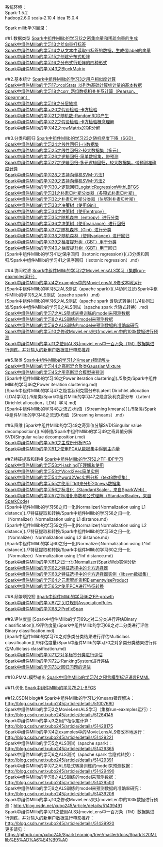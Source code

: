 
系统环境：  
Spark-1.5.2  
hadoop2.6.0
scala-2.10.4
idea 15.0.4

Spark mllib学习目录：

##1.数据类型
[Spark中组件Mllib的学习12之密集向量和稀疏向量的生成](./1数据类型/Spark中组件Mllib的学习12之密集向量和稀疏向量的生成.md)  
[Spark中组件Mllib的学习13之给向量打标签](./1数据类型/Spark中组件Mllib的学习13之给向量打标签.md)  
[Spark中组件Mllib的学习14之从文本中读取带标签的数据，生成带label的向量](./1数据类型/Spark中组件Mllib的学习14之从文本中读取带标签的数据，生成带label的向量.md)  
[Spark中组件Mllib的学习15之创建分布式矩阵](./1数据类型/Spark中组件Mllib的学习15之创建分布式矩阵.md)  
[Spark中组件Mllib的学习16之分布式行矩阵的四种形式](./1数据类型/Spark中组件Mllib的学习16之分布式行矩阵的四种形式.md)  
[Spark中组件Mllib的学习43之BlockMatrix](./1数据类型/Spark中组件Mllib的学习43之BlockMatrix.md)  
	
##2.基本统计
[Spark中组件Mllib的学习3之用户相似度计算](./2基本统计/Spark中组件Mllib的学习3之用户相似度计算.md)  
[Spark中组件Mllib的学习17之colStats_以列为基础计算统计量的基本数据](./2基本统计/Spark中组件Mllib的学习17之colStats_以列为基础计算统计量的基本数据.md)  
[Spark中组件Mllib的学习18之corr_两组数据相关关系计算（Pearson、Spearman）](./2基本统计/Spark中组件Mllib的学习18之corr_两组数据相关关系计算（Pearson、Spearman）.md)  
[Spark中组件Mllib的学习19之分层抽样](./2基本统计/Spark中组件Mllib的学习19之分层抽样.md)  
[Spark中组件Mllib的学习20之假设检验-卡方检验](./2基本统计/Spark中组件Mllib的学习20之假设检验-卡方检验.md)  
[Spark中组件Mllib的学习21之随机数-RandomRDD产生](./2基本统计/Spark中组件Mllib的学习21之随机数-RandomRDD产生.md)  
[Spark中组件Mllib的学习22之假设检验-卡方检验概念理解](./2基本统计/Spark中组件Mllib的学习22之假设检验-卡方检验概念理解.md)  
[Spark中组件Mllib的学习42之rowMatrix的QR分解](./2基本统计/Spark中组件Mllib的学习42之rowMatrix的QR分解.md) 

##3.分类和回归
[Spark中组件Mllib的学习23之随机梯度下降（SGD）](./3分类和回归/Spark中组件Mllib的学习23之随机梯度下降（SGD）.md)  
[Spark中组件Mllib的学习24之线性回归1-小数据集](./3分类和回归/Spark中组件Mllib的学习24之线性回归1-小数据集.md)  
[Spark中组件Mllib的学习25之线性回归2-较大数据集（多元）](./3分类和回归/Spark中组件Mllib的学习25之线性回归2-较大数据集（多元）.md)  
[Spark中组件Mllib的学习26之逻辑回归-简单数据集，带预测](./3分类和回归/Spark中组件Mllib的学习26之逻辑回归-简单数据集，带预测.md)  
[Spark中组件Mllib的学习27之逻辑回归-多元逻辑回归，较大数据集，带预测准确度计算](./3分类和回归/Spark中组件Mllib的学习27之逻辑回归-多元逻辑回归，较大数据集，带预测准确度计算.md)  
[Spark中组件Mllib的学习28之支持向量机SVM-方法1](./3分类和回归/Spark中组件Mllib的学习28之支持向量机SVM-方法1.md)  
[Spark中组件Mllib的学习29之支持向量机SVM-方法2](./3分类和回归/Spark中组件Mllib的学习29之支持向量机SVM-方法2.md)  
[Spark中组件Mllib的学习30之逻辑回归LogisticRegressionWithLBFGS](./3分类和回归/Spark中组件Mllib的学习30之逻辑回归LogisticRegressionWithLBFGS.md)  
[Spark中组件Mllib的学习31之朴素贝叶斯分类器（多项式朴素贝叶斯）](./3分类和回归/Spark中组件Mllib的学习31之朴素贝叶斯分类器（多项式朴素贝叶斯）.md)  
[Spark中组件Mllib的学习32之朴素贝叶斯分类器（伯努利朴素贝叶斯）](./3分类和回归/Spark中组件Mllib的学习32之朴素贝叶斯分类器（伯努利朴素贝叶斯）_.md)  
[Spark中组件Mllib的学习33之决策树（使用Gini）](./3分类和回归/Spark中组件Mllib的学习33之决策树（使用Gini）.md)  
[Spark中组件Mllib的学习34之决策树（使用entropy）](./3分类和回归/Spark中组件Mllib的学习34之决策树（使用entropy）_.md)  
[Spark中组件Mllib的学习35之随机森林（entropy）进行分类](./3分类和回归/Spark中组件Mllib的学习35之随机森林（entropy）进行分类.md)  
[Spark中组件Mllib的学习36之决策树（使用variance）进行回归](./3分类和回归/Spark中组件Mllib的学习36之决策树（使用variance）进行回归.md)  
[Spark中组件Mllib的学习37之随机森林（Gini）进行分类](./3分类和回归/Spark中组件Mllib的学习37之随机森林（Gini）进行分类.md)  
[Spark中组件Mllib的学习38之随机森林（使用variance）进行回归](./3分类和回归/Spark中组件Mllib的学习38之随机森林（使用variance）进行回归.md)  
[Spark中组件Mllib的学习39之梯度提升树（GBT）用于分类](./3分类和回归/Spark中组件Mllib的学习39之梯度提升树（GBT）用于分类_.md)  
[Spark中组件Mllib的学习40之梯度提升树（GBT）用于回归](./3分类和回归/Spark中组件Mllib的学习40之梯度提升树（GBT）用于回归_.md)  
[Spark中组件Mllib的学习41之保序回归（Isotonic regression）](./3分类和回归/Spark中组件Mllib的学习41之保序回归（Isotonic regression）.md)  

##4.协同过滤
[Spark中组件Mllib的学习2之MovieLensALS学习（集群run-eaxmples运行）](./4协同过滤/Spark中组件Mllib的学习2之MovieLensALS学习（集群run-eaxmples运行）.md)  
[Spark中组件Mllib的学习4之examples中的MovieLensALS修改本地运行](./4协同过滤/Spark中组件Mllib的学习4之examples中的MovieLensALS修改本地运行.md)  
[Spark中组件Mllib的学习5之ALS测试（apache spark）](./4协同过滤/Spark中组件Mllib的学习5之ALS测试（apache spark）.md)  
[Spark中组件Mllib的学习6之ALS测试（apache spark 含隐式转换）](./4协同过滤/Spark中组件Mllib的学习6之ALS测试（apache spark 含隐式转换）.md)  
[Spark中组件Mllib的学习7之ALS隐式转换训练的model来预测数据](./4协同过滤/Spark中组件Mllib的学习7之ALS隐式转换训练的model来预测数据.md)  
[Spark中组件Mllib的学习8之ALS训练的model来预测数据](./4协同过滤/Spark中组件Mllib的学习8之ALS训练的model来预测数据.md)  
[Spark中组件Mllib的学习9之ALS训练的model来预测数据的准确率研究](./4协同过滤/Spark中组件Mllib的学习9之ALS训练的model来预测数据的准确率研究.md)  
[Spark中组件Mllib的学习10之修改MovieLens来对movieLen中的100k数据进行预测](./4协同过滤/Spark中组件Mllib的学习10之修改MovieLens来对movieLen中的100k数据进行预测.md)  
[Spark中组件Mllib的学习11之使用ALS对movieLens中一百万条（1M）数据集进行训练，并对输入的新用户数据进行电影推荐](./4协同过滤/Spark中组件Mllib的学习11之使用ALS对movieLens中一百万条（1M）数据集进行训练，并对输入的新用户数据进行电影推荐.md)  

##5.聚类
[Spark中组件Mllib的学习1之Kmeans错误解决](./5聚类/Spark中组件Mllib的学习1之Kmeans错误解决.md)  
[Spark中组件Mllib的学习44之高斯混合聚类GaussianMixture](./5聚类/Spark中组件Mllib的学习44之高斯混合聚类GaussianMixture.md)  
[Spark中组件Mllib的学习45之用高斯混合模型来预测](./5聚类/Spark中组件Mllib的学习45之用高斯混合模型来预测.md)  
[Spark中组件Mllib的学习46之Power iteration clustering](./5聚类/Spark中组件Mllib的学习46之Power iteration clustering.md)  
[Spark中组件Mllib的学习47之隐含狄利克雷分布(Latent Dirichlet allocation (LDA)学习](./5聚类/Spark中组件Mllib的学习47之隐含狄利克雷分布（Latent Dirichlet allocation，LDA）学习.md)  
[Spark中组件Mllib的学习48之流式k均值（Streaming kmeans）](./5聚类/Spark中组件Mllib的学习48之流式k均值（Streaming kmeans）.md)  


##6.降维
[Spark中组件Mllib的学习49之奇异值分解SVD(Singular value decomposition)](./6降维/Spark中组件Mllib的学习49之奇异值分解SVD(Singular value decomposition).md)  
[Spark中组件Mllib的学习50之主成份分析PCA](./6降维/Spark中组件Mllib的学习50之主成份分析PCA.md)  
[Spark中组件Mllib的学习51之使用PCA从数据集中得到主向量](./6降维/Spark中组件Mllib的学习51之使用PCA从数据集中得到主向量.md)  

##7.特征提取和转换
[Spark中组件Mllib的学习52之TF-IDF学习](./7特征提取和转换/Spark中组件Mllib的学习52之TF-IDF学习.md)  
[Spark中组件Mllib的学习53之HashingTF理解和使用](./7特征提取和转换/Spark中组件Mllib的学习53之HashingTF理解和使用.md)  
[Spark中组件Mllib的学习53之Word2Vec简单实例](./7特征提取和转换/Spark中组件Mllib的学习53之Word2Vec简单实例.md)  
[Spark中组件Mllib的学习54之word2Vec实例分析（text8数据集）](./7特征提取和转换/Spark中组件Mllib的学习54之word2Vec实例分析（text8数据集）.md)  
[Spark中组件Mllib的学习55之使用TfIdf来分析20news数据集](./7特征提取和转换/Spark中组件Mllib的学习55之使用TfIdf来分析20news数据集.md)  
[Spark中组件Mllib的学习56之标准化（StandardScaler，来自SparkWeb）](./7特征提取和转换/Spark中组件Mllib的学习56之标准化（StandardScaler，来自SparkWeb）.md)  
[Spark中组件Mllib的学习57之标准化参数和公式理解（StandardScaler，来自SparkCode)](./7特征提取和转换/Spark中组件Mllib的学习57之标准化参数和公式理解（StandardScaler，来自SparkCode）.md)  
[Spark中组件Mllib的学习58之归一化(Normalizer)Normalization using L1 distance](./7特征提取和转换/Spark中组件Mllib的学习58之归一化（Normalizer）Normalization using L1 distance.md)  
[Spark中组件Mllib的学习59之归一化(Normalizer)Normalization using L2 distance](./7特征提取和转换/Spark中组件Mllib的学习59之归一化（Normalizer）Normalization using L2 distance.md)  
[Spark中组件Mllib的学习60之归一化(Normalizer)Normalization using L^Inf distance](./7特征提取和转换/Spark中组件Mllib的学习60之归一化（Normalizer）Normalization using L^Inf distance.md)  
[Spark中组件Mllib的学习61之归一化(Normalizer)SparkWeb实例分析](./7特征提取和转换/Spark中组件Mllib的学习61之归一化（Normalizer）SparkWeb实例分析.md)  
[Spark中组件Mllib的学习62之特征选择中的卡方选择器](./7特征提取和转换/Spark中组件Mllib的学习62之特征选择中的卡方选择器.md)  
[Spark中组件Mllib的学习63之特征选择中的卡方选择器实例（libsvm数据集）](./7特征提取和转换/Spark中组件Mllib的学习63之特征选择中的卡方选择器实例（libsvm数据集）.md)  
[Spark中组件Mllib的学习64之元素智能乘积ElementwiseProduct](./7特征提取和转换/Spark中组件Mllib的学习64之元素智能乘积ElementwiseProduct.md)  
[Spark中组件Mllib的学习65之使用PCA进行特征转换](./7特征提取和转换/Spark中组件Mllib的学习65之使用PCA进行特征转换.md)  

##8.频繁项挖掘
[Spark中组件Mllib的学习66之FP-growth](./8频繁项挖掘/Spark中组件Mllib的学习66之FP-growth.md)  
[Spark中组件Mllib的学习67之关联规则AssociationRules](./8频繁项挖掘/Spark中组件Mllib的学习67之关联规则AssociationRules.md)  
[Spark中组件Mllib的学习68之PrefixSpan](./8频繁项挖掘/Spark中组件Mllib的学习68之PrefixSpan.md)  

##9.评估度量
[Spark中组件Mllib的学习69之对二分类进行评估Binary classification](./9评估度量/Spark中组件Mllib的学习69之对二分类进行评估Binary classification.md)  
[Spark中组件Mllib的学习70之对多类分类结果进行评估Multiclass classification](./9评估度量/Spark中组件Mllib的学习70之对多类分类结果进行评估Multiclass classification.md)  
[Spark中组件Mllib的学习71之对多标签分类进行评估](./9评估度量/Spark中组件Mllib的学习71之对多标签分类进行评估.md)  
[Spark中组件Mllib的学习72之RankingSystem进行评估](./9评估度量/Spark中组件Mllib的学习72之RankingSystem进行评估.md)  
[Spark中组件Mllib的学习73之回归问题的评估](./9评估度量/Spark中组件Mllib的学习73之回归问题的评估.md)  

##10.PMML模型输出
[Spark中组件Mllib的学习74之预言模型标记语言PMML](./10PMML模型输出/Spark中组件Mllib的学习74之预言模型标记语言PMML.md)  
	
##11.优化
[Spark中组件Mllib的学习75之L-BFGS](./11优化/Spark中组件Mllib的学习75之L-BFGS.md)  

##12.CSDN blog##
Spark中组件Mllib的学习1之Kmeans错误解决：http://blog.csdn.net/xubo245/article/details/51007690  
Spark中组件Mllib的学习2之MovieLensALS学习（集群run-eaxmples运行）：http://blog.csdn.net/xubo245/article/details/51264145  
Spark中组件Mllib的学习3之用户相似度计算：http://blog.csdn.net/xubo245/article/details/51428175  
Spark中组件Mllib的学习4之examples中的MovieLensALS修改本地运行：http://blog.csdn.net/xubo245/article/details/51429221  
Spark中组件Mllib的学习5之ALS测试（apache spark）：http://blog.csdn.net/xubo245/article/details/51429365  
Spark中组件Mllib的学习6之ALS测试（apache spark 含隐式转换）：http://blog.csdn.net/xubo245/article/details/51429391  
Spark中组件Mllib的学习7之ALS隐式转换训练的model来预测数据：http://blog.csdn.net/xubo245/article/details/51429490  
Spark中组件Mllib的学习8之ALS训练的model来预测数据：http://blog.csdn.net/xubo245/article/details/51429503  
Spark中组件Mllib的学习9之ALS训练的model来预测数据的准确率研究：http://blog.csdn.net/xubo245/article/details/51439208  
Spark中组件Mllib的学习10之修改MovieLens来对movieLen中的100k数据进行预测：http://blog.csdn.net/xubo245/article/details/51439491   
Spark中组件Mllib的学习11之使用ALS对movieLens中一百万条（1M）数据集进行训练，并对输入的新用户数据进行电影推荐：http://blog.csdn.net/xubo245/article/details/51439920   
更多请见：https://github.com/xubo245/SparkLearning/tree/master/docs/Spark%20MLlib%E5%AD%A6%E4%B9%A0